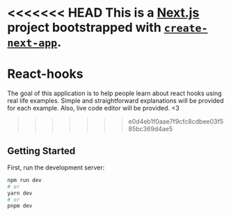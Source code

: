 <<<<<<< HEAD
This is a [Next.js](https://nextjs.org/) project bootstrapped with [`create-next-app`](https://github.com/vercel/next.js/tree/canary/packages/create-next-app).
=======
# React-hooks
The goal of this application is to help people learn about react hooks using real life examples. Simple and straightforward explanations will be provided for each example. Also, live code editor will be provided. <3
>>>>>>> e0d4eb1f0aae7f9cfc8cdbee03f585bc369d4ae5

## Getting Started

First, run the development server:

```bash
npm run dev
# or
yarn dev
# or
pnpm dev
```
